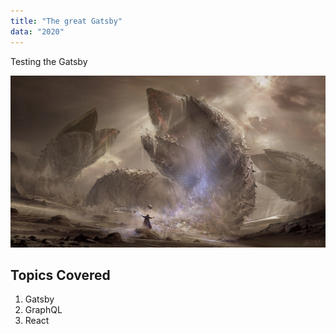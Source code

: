 ```yaml
---
title: "The great Gatsby"
data: "2020"
---
```


Testing the Gatsby

![Dune](./dune.jpg)

## Topics Covered

1. Gatsby
2. GraphQL
3. React
